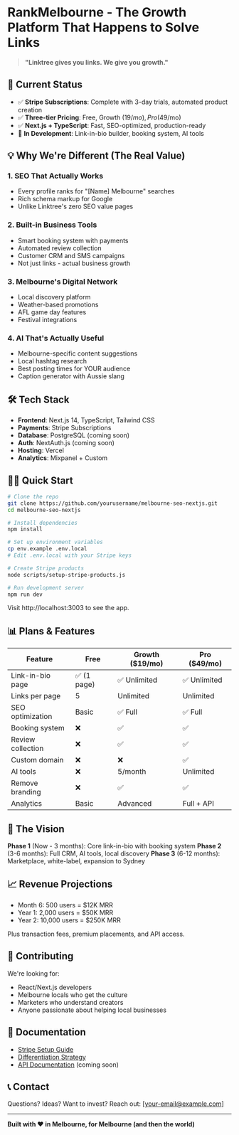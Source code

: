 # RankMelbourne - The Growth Platform That Happens to Solve Links

> **"Linktree gives you links. We give you growth."**

## 🚀 Current Status

- ✅ **Stripe Subscriptions**: Complete with 3-day trials, automated product creation
- ✅ **Three-tier Pricing**: Free, Growth ($19/mo), Pro ($49/mo)
- ✅ **Next.js + TypeScript**: Fast, SEO-optimized, production-ready
- 🔄 **In Development**: Link-in-bio builder, booking system, AI tools

## 💡 Why We're Different (The Real Value)

### 1. **SEO That Actually Works**
- Every profile ranks for "[Name] Melbourne" searches
- Rich schema markup for Google
- Unlike Linktree's zero SEO value pages

### 2. **Built-in Business Tools**
- Smart booking system with payments
- Automated review collection
- Customer CRM and SMS campaigns
- Not just links - actual business growth

### 3. **Melbourne's Digital Network**
- Local discovery platform
- Weather-based promotions
- AFL game day features
- Festival integrations

### 4. **AI That's Actually Useful**
- Melbourne-specific content suggestions
- Local hashtag research
- Best posting times for YOUR audience
- Caption generator with Aussie slang

## 🛠 Tech Stack

- **Frontend**: Next.js 14, TypeScript, Tailwind CSS
- **Payments**: Stripe Subscriptions
- **Database**: PostgreSQL (coming soon)
- **Auth**: NextAuth.js (coming soon)
- **Hosting**: Vercel
- **Analytics**: Mixpanel + Custom

## 🏃‍♂️ Quick Start

```bash
# Clone the repo
git clone https://github.com/yourusername/melbourne-seo-nextjs.git
cd melbourne-seo-nextjs

# Install dependencies
npm install

# Set up environment variables
cp env.example .env.local
# Edit .env.local with your Stripe keys

# Create Stripe products
node scripts/setup-stripe-products.js

# Run development server
npm run dev
```

Visit http://localhost:3003 to see the app.

## 📊 Plans & Features

| Feature | Free | Growth ($19/mo) | Pro ($49/mo) |
|---------|------|-----------------|--------------|
| Link-in-bio page | ✅ (1 page) | ✅ Unlimited | ✅ Unlimited |
| Links per page | 5 | Unlimited | Unlimited |
| SEO optimization | Basic | ✅ Full | ✅ Full |
| Booking system | ❌ | ✅ | ✅ |
| Review collection | ❌ | ✅ | ✅ |
| Custom domain | ❌ | ❌ | ✅ |
| AI tools | ❌ | 5/month | Unlimited |
| Remove branding | ❌ | ✅ | ✅ |
| Analytics | Basic | Advanced | Full + API |

## 🎯 The Vision

**Phase 1** (Now - 3 months): Core link-in-bio with booking system
**Phase 2** (3-6 months): Full CRM, AI tools, local discovery
**Phase 3** (6-12 months): Marketplace, white-label, expansion to Sydney

## 📈 Revenue Projections

- Month 6: 500 users = $12K MRR
- Year 1: 2,000 users = $50K MRR  
- Year 2: 10,000 users = $250K MRR

Plus transaction fees, premium placements, and API access.

## 🤝 Contributing

We're looking for:
- React/Next.js developers
- Melbourne locals who get the culture
- Marketers who understand creators
- Anyone passionate about helping local businesses

## 📄 Documentation

- [Stripe Setup Guide](./STRIPE_SETUP.md)
- [Differentiation Strategy](./STRATEGY_DIFFERENTIATION.md)
- [API Documentation](./docs/api.md) (coming soon)

## 📞 Contact

Questions? Ideas? Want to invest? 
Reach out: [your-email@example.com]

---

**Built with ❤️ in Melbourne, for Melbourne (and then the world)** 